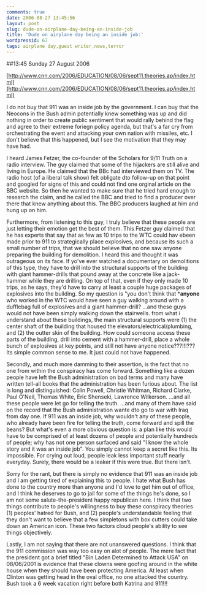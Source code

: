 ```yaml
---
comments: true
date: 2006-08-27 13:45:56
layout: post
slug: dude-on-airplane-day-being-an-inside-job
title: 'Dude on airplane day being an inside job:'
wordpressid: 67
tags: airplane day,guest writer,news,terror
---
```


##13:45 Sunday 27 August 2006







[http://www.cnn.com/2006/EDUCATION/08/06/sept11.theories.ap/index.html](http://www.cnn.com/2006/EDUCATION/08/06/sept11.theories.ap/index.html)





  























































































































I do not buy that 911 was an inside job by the government.  I can buy that the Neocons in the Bush admin potentially knew something was up and did nothing in order to create public sentiment that would rally behind the flag and agree to their extreme foriegn policy agenda, but that's a far cry from orchestrating the event and attacking your own nation with missiles, etc.  I don't believe that this happened, but I see the motivation that they may have had.







I heard James Fetzer, the co-founder of the Scholars for 9/11 Truth on a radio interview.  The guy claimed that some of the hijackers are still alive and living in Europe.  He claimed that the BBc had interviewed them on TV.  The radio host (of a liberal talk show) felt obligate dto follow-up on that point and googled for signs of this and could not find one orginal article on the BBC website.  So then he wanted to make sure that he tried hard enough to research the claim, and he called the BBC and tried to find a producer over there that knew anything about this.  The BBC producers laughed at him and hung up on him.







Furthermore, from listening to this guy, I truly believe that these people are just letting their emotion get the best of them.  This Fetzer guy claimed that he has experts that say that as few as 10 trips to the WTC could hav ebeen made prior to 911 to strategically place explosives, and because its such a small number of trips, that we should believe that no one saw anyone preparing the building for demolition.  I heard this and thought it was outrageous on its face.  If yo've ever watched a documentary on demolitions of this type, they have to drill into the structural supports of the building with giant hammer-drills that pound away at the concrete like a jack-hammer while they are drilling.  On top of that, even if they only made 10 trips, as he says, they'd have to carry at least a couple huge packages of explosives into the building.  So my question is "you don't think that ***anyone** who worked in the WTC would have seen a guy walking around with a dufflebag full of explosives and a giant hammer-drill?  ...and these guys would not have been simply walking down the stairwells.  from what i understand about these buildings, the main structural supports were (1) the center shaft of the building that housed the elevators/electrical/plumbing, and (2) the outter skin of the building.  How could someone access these parts of the building, drill into cement with a hammer-drill, place a whole bunch of explosives at key points, and still not have anyone notice???!!!???  Its simple common sense to me.  It just could not have happened.







Secondly, and much more damming to their assertion, is the fact that no one from within the conspiracy has come forward.  Something like a dozen people have left the Bush administration on bad terms and many have written tell-all books that the administration has been furious about.  The list is long and distinguished:  Colin Powell, Christie Whitman, Richard Clarke, Paul O'Neil, Thomas White, Eric Shenseki, Lawrence Wilkerson.  ...and all these people were let go for telling the truth.   ...and many of them have said on the record that the Bush administration wante dto go to war with Iraq from day one.  If 911 was an inside job, why wouldn't any of these people, who already have been fire for telling the truth, come forward and spill the beans?  But what's even a more obvious question is: a plan like this would have to be comprised of at least dozens of people and potentially hundreds of people; why has not one person surfaced and said "I know the whole story and it was an inside job".  You simply cannot keep a secret like this.  Its impossible.  For crying out loud, people leak less important stuff nearly everyday.  Surely, there would be a leaker if this were true.  But there isn't.







Sorry for the rant, but there is simply no evidence that 911 was an inside job and I am getting tired of explaining this to people.  I hate what Bush has done to the country more than anyone and I'd love to get him out of office, and I think he deserves to go to jail for some of the things he's done, so I am not some salute-the-president happy republican here.  I think that two things contribute to people's willingness to buy these conspiracy theories (1) peoples' hatred for Bush, and (2) people's understandable feeling that they don't want to believe that a few simpletons with box cutters could take down an American icon.  These two factors cloud people's ability to see things objectively.







Lastly, I am not saying that there are not unanswered questions.  I think that the 911 commission was way too easy on alot of people.  The mere fact that the president got a brief titled "Bin Laden Determined to Attack USA" on 08/06/2001 is evidence that these clowns were goofing around in the white house when they should have been protecting America.  At least when Clinton was getting head in the oval office, no one attacked the country.  Bush took a 6 week vacation right before both Katrina and 911!!!



